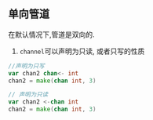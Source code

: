 ## 单向管道

在默认情况下,管道是双向的.

1. `channel`可以声明为只读, 或者只写的性质

```go
//声明为只写
var chan2 chan<- int
chan2 = make(chan int, 3)

```

```go
// 声明为只读
var chan2 <-chan int
chan2 = make(chan int, 3)

```

